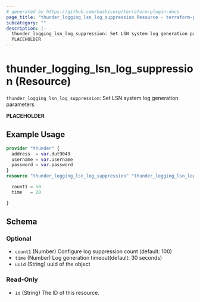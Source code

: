 ```yaml
---
# generated by https://github.com/hashicorp/terraform-plugin-docs
page_title: "thunder_logging_lsn_log_suppression Resource - terraform-provider-thunder"
subcategory: ""
description: |-
  thunder_logging_lsn_log_suppression: Set LSN system log generation parameters
  PLACEHOLDER
---
```


# thunder_logging_lsn_log_suppression (Resource)

`thunder_logging_lsn_log_suppression`: Set LSN system log generation parameters

__PLACEHOLDER__

## Example Usage

```terraform
provider "thunder" {
  address  = var.dut9049
  username = var.username
  password = var.password
}
resource "thunder_logging_lsn_log_suppression" "thunder_logging_lsn_log_suppression" {

  count1 = 50
  time   = 20

}
```

<!-- schema generated by tfplugindocs -->
## Schema

### Optional

- `count1` (Number) Configure log suppression count (default: 100)
- `time` (Number) Log generation timeout(default: 30 seconds)
- `uuid` (String) uuid of the object

### Read-Only

- `id` (String) The ID of this resource.


